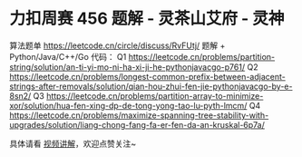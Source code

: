 # 力扣周赛 456 题解 - 灵茶山艾府 - 灵神

算法题单 https://leetcode.cn/circle/discuss/RvFUtj/
题解 + Python/Java/C++/Go 代码：
Q1 https://leetcode.cn/problems/partition-string/solution/an-ti-yi-mo-ni-ha-xi-ji-he-pythonjavacgo-p761/
Q2 https://leetcode.cn/problems/longest-common-prefix-between-adjacent-strings-after-removals/solution/qian-hou-zhui-fen-jie-pythonjavacgo-by-e-8sn2/
Q3 https://leetcode.cn/problems/partition-array-to-minimize-xor/solution/hua-fen-xing-dp-de-tong-yong-tao-lu-pyth-lmcm/
Q4 https://leetcode.cn/problems/maximize-spanning-tree-stability-with-upgrades/solution/liang-chong-fang-fa-er-fen-da-an-kruskal-6p7a/

具体请看 [视频讲解](https://www.bilibili.com/video/TODO时间/?t=2m30s)，欢迎点赞关注~
